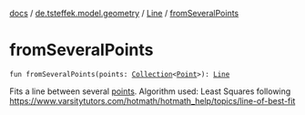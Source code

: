 [docs](../../index.md) / [de.tsteffek.model.geometry](../index.md) / [Line](index.md) / [fromSeveralPoints](./from-several-points.md)

# fromSeveralPoints

`fun fromSeveralPoints(points: `[`Collection`](https://kotlinlang.org/api/latest/jvm/stdlib/kotlin.collections/-collection/index.html)`<`[`Point`](../-point/index.md)`>): `[`Line`](index.md)

Fits a line between several [points](from-several-points.md#de.tsteffek.model.geometry.Line.Companion$fromSeveralPoints(kotlin.collections.Collection((de.tsteffek.model.geometry.Point)))/points).
Algorithm used: Least Squares following
https://www.varsitytutors.com/hotmath/hotmath_help/topics/line-of-best-fit

